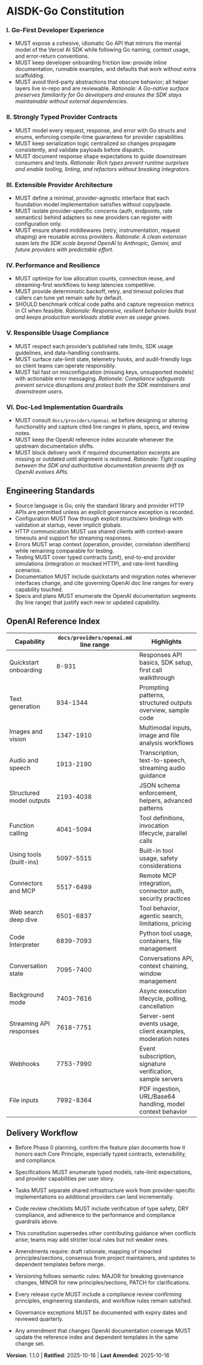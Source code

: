 <!--
Sync Impact Report
Version change: 1.0.0 → 1.1.0
Modified principles: Added VI. Doc-Led Implementation Guardrails; updated Engineering Standards and Delivery Workflow for doc citations
Added sections: OpenAI Reference Index
Removed sections: None
Templates requiring updates:
- ✅ .specify/templates/plan-template.md
- ✅ .specify/templates/spec-template.md
- ✅ .specify/templates/tasks-template.md
Follow-up TODOs: None
-->

# AISDK-Go Constitution


### I. Go-First Developer Experience
- MUST expose a cohesive, idiomatic Go API that mirrors the mental model of the Vercel AI SDK while following Go naming, context usage, and error-return conventions.
- MUST keep developer onboarding friction low: provide inline documentation, runnable examples, and defaults that work without extra scaffolding.
- MUST avoid third-party abstractions that obscure behavior; all helper layers live in-repo and are reviewable.
*Rationale: A Go-native surface preserves familiarity for Go developers and ensures the SDK stays maintainable without external dependencies.*

### II. Strongly Typed Provider Contracts
- MUST model every request, response, and error with Go structs and enums, enforcing compile-time guarantees for provider capabilities.
- MUST keep serialization logic centralized so changes propagate consistently, and validate payloads before dispatch.
- MUST document response shape expectations to guide downstream consumers and tests.
*Rationale: Rich types prevent runtime surprises and enable tooling, linting, and refactors without breaking integrators.*

### III. Extensible Provider Architecture
- MUST define a minimal, provider-agnostic interface that each foundation model implementation satisfies without copy/paste.
- MUST isolate provider-specific concerns (auth, endpoints, rate semantics) behind adapters so new providers can register with configuration only.
- MUST ensure shared middlewares (retry, instrumentation, request shaping) are reusable across providers.
*Rationale: A clean extension seam lets the SDK scale beyond OpenAI to Anthropic, Gemini, and future providers with predictable effort.*

### IV. Performance and Resilience
- MUST optimize for low allocation counts, connection reuse, and streaming-first workflows to keep latencies competitive.
- MUST provide deterministic backoff, retry, and timeout policies that callers can tune yet remain safe by default.
- SHOULD benchmark critical code paths and capture regression metrics in CI when feasible.
*Rationale: Responsive, resilient behavior builds trust and keeps production workloads stable even as usage grows.*

### V. Responsible Usage Compliance
- MUST respect each provider’s published rate limits, SDK usage guidelines, and data-handling constraints.
- MUST surface rate-limit state, telemetry hooks, and audit-friendly logs so client teams can operate responsibly.
- MUST fail fast on misconfiguration (missing keys, unsupported models) with actionable error messaging.
*Rationale: Compliance safeguards prevent service disruptions and protect both the SDK maintainers and downstream users.*

### VI. Doc-Led Implementation Guardrails
- MUST consult `docs/providers/openai.md` before designing or altering functionality and capture cited line ranges in plans, specs, and review notes.
- MUST keep the OpenAI reference index accurate whenever the upstream documentation shifts.
- MUST block delivery work if required documentation excerpts are missing or outdated until alignment is restored.
*Rationale: Tight coupling between the SDK and authoritative documentation prevents drift as OpenAI evolves APIs.*

## Engineering Standards
- Source language is Go; only the standard library and provider HTTP APIs are permitted unless an explicit governance exception is recorded.
- Configuration MUST flow through explicit structs/env bindings with validation at startup, never implicit globals.
- HTTP communication MUST use shared clients with context-aware timeouts and support for streaming responses.
- Errors MUST wrap context (operation, provider, correlation identifiers) while remaining comparable for testing.
- Testing MUST cover typed contracts (unit), end-to-end provider simulations (integration or mocked HTTP), and rate-limit handling scenarios.
- Documentation MUST include quickstarts and migration notes whenever interfaces change, and cite governing OpenAI doc line ranges for every capability touched.
- Specs and plans MUST enumerate the OpenAI documentation segments (by line range) that justify each new or updated capability.

## OpenAI Reference Index
| Capability | `docs/providers/openai.md` line range | Highlights |
| --- | --- | --- |
| Quickstart onboarding | 8-931 | Responses API basics, SDK setup, first call walkthrough |
| Text generation | 934-1344 | Prompting patterns, structured outputs overview, sample code |
| Images and vision | 1347-1910 | Multimodal inputs, image and file analysis workflows |
| Audio and speech | 1913-2190 | Transcription, text-to-speech, streaming audio guidance |
| Structured model outputs | 2193-4038 | JSON schema enforcement, helpers, advanced patterns |
| Function calling | 4041-5094 | Tool definitions, invocation lifecycle, parallel calls |
| Using tools (built-ins) | 5097-5515 | Built-in tool usage, safety considerations |
| Connectors and MCP | 5517-6499 | Remote MCP integration, connector auth, security practices |
| Web search deep dive | 6501-6837 | Tool behavior, agentic search, limitations, pricing |
| Code Interpreter | 6839-7093 | Python tool usage, containers, file management |
| Conversation state | 7095-7400 | Conversations API, context chaining, window management |
| Background mode | 7403-7616 | Async execution lifecycle, polling, cancellation |
| Streaming API responses | 7618-7751 | Server-sent events usage, client examples, moderation notes |
| Webhooks | 7753-7990 | Event subscription, signature verification, sample servers |
| File inputs | 7992-8364 | PDF ingestion, URL/Base64 handling, model context behavior |

## Delivery Workflow
- Before Phase 0 planning, confirm the feature plan documents how it honors each Core Principle, especially typed contracts, extensibility, and compliance.
- Specifications MUST enumerate typed models, rate-limit expectations, and provider capabilities per user story.
- Tasks MUST separate shared infrastructure work from provider-specific implementations so additional providers can land incrementally.
- Code review checklists MUST include verification of type safety, DRY compliance, and adherence to the performance and compliance guardrails above.

- This constitution supersedes other contributing guidance when conflicts arise; teams may add stricter local rules but not weaker ones.
- Amendments require: draft rationale, mapping of impacted principles/sections, consensus from project maintainers, and updates to dependent templates before merge.
- Versioning follows semantic rules: MAJOR for breaking governance changes, MINOR for new principles/sections, PATCH for clarifications.
- Every release cycle MUST include a compliance review confirming principles, engineering standards, and workflow rules remain satisfied.
- Governance exceptions MUST be documented with expiry dates and reviewed quarterly.
- Any amendment that changes OpenAI documentation coverage MUST update the reference index and dependent templates in the same change set.

**Version**: 1.1.0 | **Ratified**: 2025-10-16 | **Last Amended**: 2025-10-16



